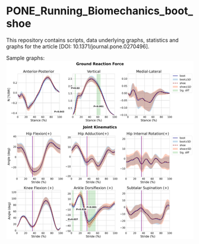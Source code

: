 # PONE_Running_Biomechanics_boot_shoe

This repository contains scripts, data underlying graphs, statistics and graphs for the article [DOI: 10.1371/journal.pone.0270496].

Sample graphs:
![sample](./collate/grf.png)
![sample](./collate/joint.png)
